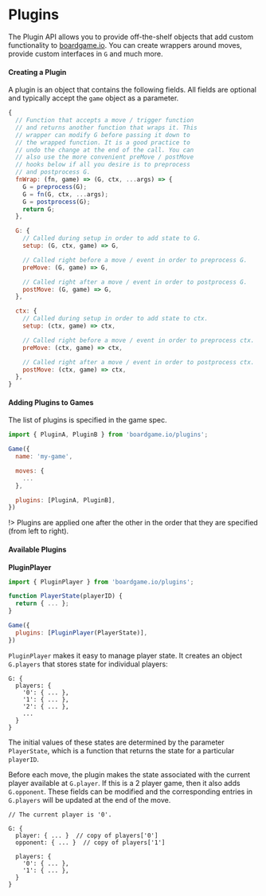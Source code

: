 # Plugins

The Plugin API allows you to provide off-the-shelf objects
that add custom functionality to [boardgame.io](https://boardgame.io/).
You can create wrappers around moves, provide custom interfaces
in `G` and much more.

#### Creating a Plugin

A plugin is an object that contains the following fields.
All fields are optional and typically accept the `game`
object as a parameter.

```js
{
  // Function that accepts a move / trigger function
  // and returns another function that wraps it. This
  // wrapper can modify G before passing it down to
  // the wrapped function. It is a good practice to
  // undo the change at the end of the call. You can
  // also use the more convenient preMove / postMove
  // hooks below if all you desire is to preprocess
  // and postprocess G.
  fnWrap: (fn, game) => (G, ctx, ...args) => {
    G = preprocess(G);
    G = fn(G, ctx, ...args);
    G = postprocess(G);
    return G;
  },

  G: {
    // Called during setup in order to add state to G.
    setup: (G, ctx, game) => G,

    // Called right before a move / event in order to preprocess G.
    preMove: (G, game) => G,

    // Called right after a move / event in order to postprocess G.
    postMove: (G, game) => G,
  },

  ctx: {
    // Called during setup in order to add state to ctx.
    setup: (ctx, game) => ctx,

    // Called right before a move / event in order to preprocess ctx.
    preMove: (ctx, game) => ctx,

    // Called right after a move / event in order to postprocess ctx.
    postMove: (ctx, game) => ctx,
  },
}
```

#### Adding Plugins to Games

The list of plugins is specified in the game spec.

```js
import { PluginA, PluginB } from 'boardgame.io/plugins';

Game({
  name: 'my-game',

  moves: {
    ...
  },

  plugins: [PluginA, PluginB],
})
```

!> Plugins are applied one after the other in the order
that they are specified (from left to right).

#### Available Plugins

**PluginPlayer**

```js
import { PluginPlayer } from 'boardgame.io/plugins';

function PlayerState(playerID) {
  return { ... };
}

Game({
  plugins: [PluginPlayer(PlayerState)],
})
```

`PluginPlayer` makes it easy to manage player state.
It creates an object `G.players` that
stores state for individual players:

```
G: {
  players: {
    '0': { ... },
    '1': { ... },
    '2': { ... },
    ...
  }
}
```

The initial values of these states are determined by the parameter
`PlayerState`, which is a function that returns the state for a
particular `playerID`.

Before each move, the plugin makes the state associated with the
current player available at `G.player`. If this is a 2 player game,
then it also adds `G.opponent`. These fields can be modified and the
corresponding entries in `G.players` will be updated at the end of the move.

```
// The current player is '0'.

G: {
  player: { ... }  // copy of players['0']
  opponent: { ... }  // copy of players['1']

  players: {
    '0': { ... },
    '1': { ... },
  }
}
```
